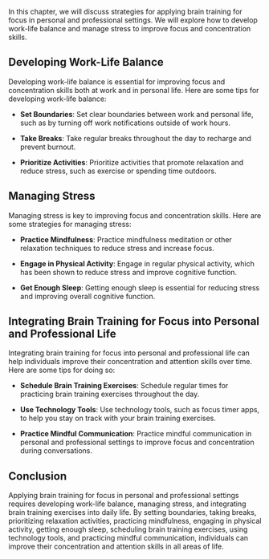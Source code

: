 
In this chapter, we will discuss strategies for applying brain training for focus in personal and professional settings. We will explore how to develop work-life balance and manage stress to improve focus and concentration skills.

Developing Work-Life Balance
----------------------------

Developing work-life balance is essential for improving focus and concentration skills both at work and in personal life. Here are some tips for developing work-life balance:

* **Set Boundaries**: Set clear boundaries between work and personal life, such as by turning off work notifications outside of work hours.

* **Take Breaks**: Take regular breaks throughout the day to recharge and prevent burnout.

* **Prioritize Activities**: Prioritize activities that promote relaxation and reduce stress, such as exercise or spending time outdoors.

Managing Stress
---------------

Managing stress is key to improving focus and concentration skills. Here are some strategies for managing stress:

* **Practice Mindfulness**: Practice mindfulness meditation or other relaxation techniques to reduce stress and increase focus.

* **Engage in Physical Activity**: Engage in regular physical activity, which has been shown to reduce stress and improve cognitive function.

* **Get Enough Sleep**: Getting enough sleep is essential for reducing stress and improving overall cognitive function.

Integrating Brain Training for Focus into Personal and Professional Life
------------------------------------------------------------------------

Integrating brain training for focus into personal and professional life can help individuals improve their concentration and attention skills over time. Here are some tips for doing so:

* **Schedule Brain Training Exercises**: Schedule regular times for practicing brain training exercises throughout the day.

* **Use Technology Tools**: Use technology tools, such as focus timer apps, to help you stay on track with your brain training exercises.

* **Practice Mindful Communication**: Practice mindful communication in personal and professional settings to improve focus and concentration during conversations.

Conclusion
----------

Applying brain training for focus in personal and professional settings requires developing work-life balance, managing stress, and integrating brain training exercises into daily life. By setting boundaries, taking breaks, prioritizing relaxation activities, practicing mindfulness, engaging in physical activity, getting enough sleep, scheduling brain training exercises, using technology tools, and practicing mindful communication, individuals can improve their concentration and attention skills in all areas of life.
